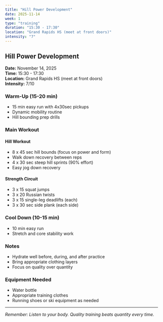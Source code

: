 ```yaml
---
title: "Hill Power Development"
date: 2025-11-14
week: 1
type: "training"
duration: "15:30 - 17:30"
location: "Grand Rapids HS (meet at front doors)"
intensity: "7"
---
```


## Hill Power Development

**Date:** November 14, 2025  
**Time:** 15:30 - 17:30  
**Location:** Grand Rapids HS (meet at front doors)  
**Intensity:** 7/10

### Warm-Up (15-20 min)
- 15 min easy run with 4x30sec pickups
- Dynamic mobility routine
- Hill bounding prep drills

### Main Workout
#### Hill Workout
- 8 x 45 sec hill bounds (focus on power and form)
- Walk down recovery between reps
- 4 x 30 sec steep hill sprints (90% effort)
- Easy jog down recovery

#### Strength Circuit
- 3 x 15 squat jumps
- 3 x 20 Russian twists
- 3 x 15 single-leg deadlifts (each)
- 3 x 30 sec side plank (each side)

### Cool Down (10-15 min)
- 10 min easy run
- Stretch and core stability work

### Notes
- Hydrate well before, during, and after practice
- Bring appropriate clothing layers
- Focus on quality over quantity

### Equipment Needed
- Water bottle
- Appropriate training clothes
- Running shoes or ski equipment as needed

---
*Remember: Listen to your body. Quality training beats quantity every time.*